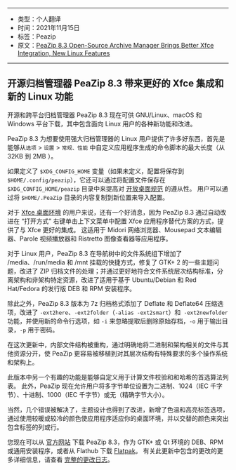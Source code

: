 ----

- 类型：个人翻译
- 时间：2021年11月15日
- 标签：Peazip
- 原文：[PeaZip 8.3 Open-Source Archive Manager Brings Better Xfce Integration, New Linux Features](https://9to5linux.com/peazip-8-3-open-source-archive-manager-brings-better-xfce-integration-new-linux-features)

----

## 开源归档管理器 PeaZip 8.3 带来更好的 Xfce 集成和新的 Linux 功能

开源和跨平台归档管理器 PeaZip 8.3 现在可供 GNU/Linux、macOS 和 Windows 平台下载，其中包含面向 Linux 用户的各种新功能和改进。

PeaZip 8.3 为想要使用强大归档管理器的 Linux 用户提供了许多好东西，首先是能够从`选项` > `设置` > `常规、性能` 中自定义应用程序生成的命令脚本的最大长度（从 32KB 到 2MB ）。

如果定义了 `$XDG_CONFIG_HOME` 变量（如果未定义，配置将保存到 `$HOME/.config/peazip`），它还可以通过将配置文件保存在 `$XDG_CONFIG_HOME/peazip` 目录中来提高对 [开放桌面规范](https://www.freedesktop.org/wiki/Specifications/) 的遵从性。 用户可以通过将 `$HOME/.PeaZip` 目录的内容复制到新位置来导入配置。

对于 [Xfce 桌面环境](https://xfce.org/) 的用户来说，还有一个好消息，因为 PeaZip 8.3 通过自动改进在 “打开方式” 右键单击上下文菜单中配置 Xfce 应用程序替代方案的方式，提供了与 Xfce 更好的集成。 这适用于 Midori 网络浏览器、Mousepad 文本编辑器、Parole 视频播放器和 Ristretto 图像查看器等应用程序。

对于 Linux 用户，PeaZip 8.3 在导航树中的文件系统组下增加了 /media、/run/media 和 /mnt 挂载的快捷方式，修复了 GTK+ 2 的一些主题问题，改进了 ZIP 归档文件的处理；并通过更好地符合文件系统层次结构标准，分离架构和非架构特定资源，改进了适用于基于 Ubuntu/Debian 和 Red Hat/Fedora 的发行版 DEB 和 RPM 安装程序。

除此之外，PeaZip 8.3 版本为 7z 归档格式添加了 Deflate 和 Deflate64 压缩选项，改进了 `-ext2here`、`-ext2folder`（`-alias -ext2smart`）和` -ext2newfolder` 功能，并使用新的命令行选项，如 `-i` 来忽略提取后删除原始存档，`-o` 用于输出目录，`-p` 用于密码。

在这次更新中，内部文件结构被重构，通过明确地将二进制和架构相关的文件与其他资源分开，使 PeaZip 更容易被移植到对其层次结构有特殊要求的多个操作系统和架构上。

此版本中另一个有趣的功能是能够自定义用于计算文件校验和和哈希的首选算法列表。 此外，PeaZip 现在允许用户将多字节单位设置为二进制、1024（IEC 千字节）、十进制、1000（IEC 千字节）或无（精确字节大小）。

当然，几个错误被解决了，主题设计也得到了改进，新增了色温和高亮标签选项，通过使用较暖或较冷的颜色使应用程序适应你的桌面环境，并以交替的颜色来突出包含标签的列或行。

您现在可以从 [官方网站](https://peazip.github.io/peazip-linux.html) 下载 PeaZip 8.3，作为 GTK+ 或 Qt 环境的 DEB、RPM 或通用安装程序，或者从 Flathub 下载 [Flatpak](https://flathub.org/apps/details/io.github.peazip.PeaZip)。 有关此更新中包含的更改的更多详细信息，请查看 [完整的更改日志](https://peazip.github.io/changelog.html)。